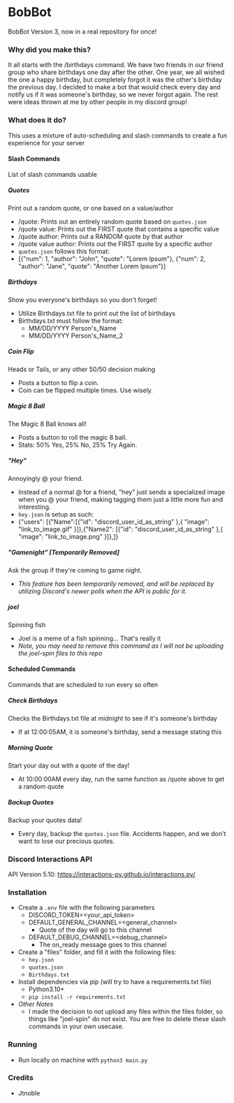 # BobBot

BobBot Version 3, now in a real repository for once!

### Why did you make this?

It all starts with the /birthdays command. We have two friends in our friend group who share birthdays one day after the other. One year, we all wished the one a happy birthday, but completely forgot it was the other's birthday the previous day. I decided to make a bot that would check every day and notify us if it was someone's birthday, so we never forgot again. The rest were ideas thrown at me by other people in my discord group!

### What does it do?

This uses a mixture of auto-scheduling and slash commands to create a fun experience for your server

#### Slash Commands

List of slash commands usable

##### Quotes

Print out a random quote, or one based on a value/author

- /quote: Prints out an entirely random quote based on `quotes.json`
- /quote value: Prints out the FIRST quote that contains a specific value
- /quote author: Prints out a RANDOM quote by that author
- /quote value author: Prints out the FIRST quote by a specific author
- `quotes.json` follows this format:
- [{"num": 1, "author": "John", "quote": "Lorem Ipsum"}, {"num": 2, "author": "Jane", "quote": "Another Lorem Ipsum"}]

##### Birthdays

Show you everyone's birthdays so you don't forget!

- Utilize Birthdays.txt file to print out the list of birthdays
- Birthdays.txt must follow the format:
  - MM/DD/YYYY Person's_Name
  - MM/DD/YYYY Person's_Name_2

##### Coin Flip

Heads or Tails, or any other 50/50 decision making

- Posts a button to flip a coin.
- Coin can be flipped multiple times. Use wisely.

##### Magic 8 Ball

The Magic 8 Ball knows all!

- Posts a button to roll the magic 8 ball.
- Stats: 50% Yes, 25% No, 25% Try Again.

##### "Hey"

Annoyingly @ your friend.

- Instead of a normal @ for a friend, "hey" just sends a specialized image when you @ your friend, making tagging them just a little more fun and interesting.
- `hey.json` is setup as such:
- {"users": [{"Name":[{"id": "discord_user_id_as_string" },{ "image": "link_to_image.gif" }]},{"Name2": [{"id": "discord_user_id_as_string" },{ "image": "link_to_image.png" }]},]}

##### "Gamenight" [Temporarily Removed]

Ask the group if they're coming to game night.

- _This feature has been temporarily removed, and will be replaced by utilizing Discord's newer polls when the API is public for it._

##### joel

Spinning fish

- Joel is a meme of a fish spinning... That's really it
- _Note, you may need to remove this command as I will not be uploading the joel-spin files to this repo_

#### Scheduled Commands

Commands that are scheduled to run every so often

##### Check Birthdays

Checks the Birthdays.txt file at midnight to see if it's someone's birthday

- If at 12:00:05AM, it is someone's birthday, send a message stating this

##### Morning Quote

Start your day out with a quote of the day!

- At 10:00:00AM every day, run the same function as /quote above to get a random quote

##### Backup Quotes

Backup your quotes data!

- Every day, backup the `quotes.json` file. Accidents happen, and we don't want to lose our precious quotes.

### Discord Interactions API

API Version 5.10: https://interactions-py.github.io/interactions.py/

### Installation

- Create a `.env` file with the following parameters
  - DISCORD_TOKEN=<your_api_token>
  - DEFAULT_GENERAL_CHANNEL=<general_channel>
    - Quote of the day will go to this channel
  - DEFAULT_DEBUG_CHANNEL=<debug_channel>
    - The on_ready message goes to this channel
- Create a "files" folder, and fill it with the following files:
  - `hey.json`
  - `quotes.json`
  - `Birthdays.txt`
- Install dependencies via pip (will try to have a requirements.txt file)
  - Python3.10+
  - `pip install -r requirements.txt`
- _Other Notes_
  - I made the decision to not upload any files within the files folder, so things like "joel-spin" do not exist. You are free to delete these slash commands in your own usecase.

### Running

- Run locally on machine with `python3 main.py`

### Credits

- Jtnoble
